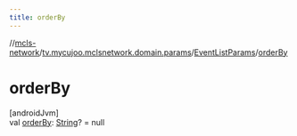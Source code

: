 ```yaml
---
title: orderBy
---
```

//[mcls-network](../../../index.html)/[tv.mycujoo.mclsnetwork.domain.params](../index.html)/[EventListParams](index.html)/[orderBy](order-by.html)



# orderBy



[androidJvm]\
val [orderBy](order-by.html): [String](https://kotlinlang.org/api/latest/jvm/stdlib/kotlin/-string/index.html)? = null




